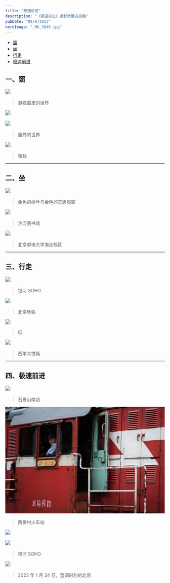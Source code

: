 ```yaml
---
title: "极速前进"
description: "《极速前进》摄影微展览投稿"
pubDate: "09/8/2023"
heroImage: "_MG_3848.jpg"
---
```


<!--toc:start-->

- [窗](#一窗)
- [坐](#二坐)
- [行走](#三行走)
- [极速前进](#四极速前进)
<!--toc:end-->

## 一、窗

![](../../assets/photography/_MG_3851.jpg)

> 凝视窗里的世界

![](../../assets/photography/_MG_2357.jpg)

![](../../assets/photography/_MG_3848.jpg)

> 窗外的世界

![](../../assets/photography/_MG_3843.jpg)

> 和我

---

## 二、坐

![](../../assets/photography/_MG_2505.jpg)

> 金色的树叶与金色的志愿服装

![](../../assets/photography/_MG_1675.jpg)

> 沙河图书馆

![](../../assets/photography/_MG_2550.jpg)

> 北京邮电大学海淀校区

---

## 三、行走

![](../../assets/photography/_MG_1749.jpg)

> 银河 SOHO

![](../../assets/photography/_MG_2470.jpg)

> 北京地铁

![](../../assets/photography/_MG_2885.jpg)

> 🐱

![](../../assets/photography/_MG_1889_2.jpg)

> 西单大悦城

---

## 四、极速前进

![](../../assets/photography/_MG_9965.jpg)

> 石景山南站

![](../../assets/photography/_MG_-1.jpg)

> 西黄村火车站

![](../../assets/photography/_MG_1713.jpg)

![](../../assets/photography/_MG_1710.jpg)

> 银河 SOHO

![](../../assets/photography/_MG_3491.jpg)

> 2023 年 1 月 24 日，蓝调时刻的北京
